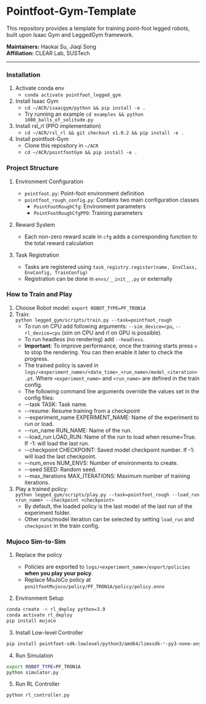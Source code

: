 # Pointfoot-Gym-Template

This repository provides a template for training point-foot legged robots, built upon Isaac Gym and LeggedGym framework.

**Maintainers:** Haokai Su, Jiaqi Song  
**Affiliation:** CLEAR Lab, SUSTech  

---

### Installation

1. Activate conda env
   - `conda activate pointfoot_legged_gym`
2. Install Isaac Gym
   - `cd ~/ACR/isaacgym/python && pip install -e .`
   - Try running an example `cd examples && python 1080_balls_of_solitude.py`
3. Install rsl_rl (PPO implementation)
   -  `cd ~/ACR/rsl_rl && git checkout v1.0.2 && pip install -e .` 
4. Install pointfoot-Gym
    - Clone this repository in `~/ACR`
   - `cd ~/ACR/pointfootGym && pip install -e .`

### Project Structure
1. Environment Configuration
   - `pointfoot.py`: Point-foot environment definition
   - `pointfoot_rough_config.py`: Contains two main configuration classes
     - `PointFootRoughCfg`: Environment parameters
     - `PointFootRoughCfgPPO`: Training parameters

2. Reward System
   - Each non-zero reward scale in `cfg` adds a corresponding function to the total reward calculation

3. Task Registration
   - Tasks are registered using `task_registry.register(name, EnvClass, EnvConfig, TrainConfig)`
   - Registration can be done in `envs/__init__.py` or externally

### How to Train and Play

1. Choose Robot model: ```export ROBOT_TYPE=PF_TRON1A```
1. Train:  
  ```python legged_gym/scripts/train.py --task=pointfoot_rough```
    -  To run on CPU add following arguments: `--sim_device=cpu`, `--rl_device=cpu` (sim on CPU and rl on GPU is possible).
    -  To run headless (no rendering) add `--headless`.
    - **Important**: To improve performance, once the training starts press `v` to stop the rendering. You can then enable it later to check the progress.
    - The trained policy is saved in `logs/<experiment_name>/<date_time>_<run_name>/model_<iteration>.pt`. Where `<experiment_name>` and `<run_name>` are defined in the train config.
    -  The following command line arguments override the values set in the config files:
     - --task TASK: Task name.
     - --resume:   Resume training from a checkpoint
     - --experiment_name EXPERIMENT_NAME: Name of the experiment to run or load.
     - --run_name RUN_NAME:  Name of the run.
     - --load_run LOAD_RUN:   Name of the run to load when resume=True. If -1: will load the last run.
     - --checkpoint CHECKPOINT:  Saved model checkpoint number. If -1: will load the last checkpoint.
     - --num_envs NUM_ENVS:  Number of environments to create.
     - --seed SEED:  Random seed.
     - --max_iterations MAX_ITERATIONS:  Maximum number of training iterations.
2. Play a trained policy:  
```python legged_gym/scripts/play.py --task=pointfoot_rough --load_run <run_name> --checkpoint <checkpoint>```
    - By default, the loaded policy is the last model of the last run of the experiment folder.
    - Other runs/model iteration can be selected by setting `load_run` and `checkpoint` in the train config.

### Mujoco Sim-to-Sim

1. Replace the policy
   - Policies are exported to `logs/<experiment_name>/export/policies` **when you play your poicy**.
   - Replace MuJoCo policy at `ponitfootMujoco/policy/PF_TRON1A/policy/policy.onnx`

2. Environment Setup
```bash
conda create -n rl_deploy python=3.9
conda activate rl_deploy
pip install mujoco
```

3. Install Low-level Controller
```bash
pip install pointfoot-sdk-lowlevel/python3/amd64/limxsdk-*-py3-none-any.whl
```

4. Run Simulation

```bash
export ROBOT_TYPE=PF_TRON1A
python simulator.py
```

5. Run RL Controller

```bash
python rl_controller.py
```

